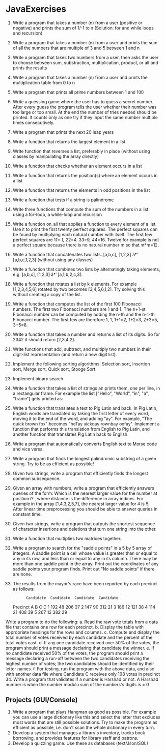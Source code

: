 # JavaExercises
1. Write a program that takes a number (n) from a user (positive or negative) and prints the sum of 1/-1 to n (Solution: for and while loops and recursion)
2. Write a program that takes a number (n) from a user and prints the sum of all the numbers that are multiple of 3 and 5 between 1 and n
3. Write a program that takes two numbers from a user, then asks the user to choose between sum, substraction, multiplication, product, or all and prints the results
4. Write a program that takes a number (n) from a user and prints the multiplication table from 0 to n
5. Write a program that prints all prime numbers between 1 and 100
6. Write a guessing game where the user has to guess a secret number. After every guess the program tells the user whether their number was too large or too small. At the end the number of tries needed should be printed. It counts only as one try if they input the same number multiple times consecutively.
7. Write a program that prints the next 20 leap years
8. Write a function that returns the largest element in a list.
9. Write function that reverses a list, preferably in place (without using classes by manipulating the array directly)
10. Write a function that checks whether an element occurs in a list
11. Write a function that returns the position(s) where an element occurs in a list
12. Write a function that returns the elements in odd positions in the list
13. Write a function that tests if a string is palindrome
14. Write three functions that compute the sum of the numbers in a list: using a for-loop, a while-loop and recursion
15. Write a function on_all that applies a function to every element of a list. Use it to print the first twenty perfect squares. The perfect squares can be found by multiplying each natural number with itself. The first few perfect squares are 1*1= 1, 2*2=4, 3*3=9, 4*4=16. Twelve for example is not a perfect square because there is no natural number m so that m\*m=12.
16. Write a function that concatenates two lists. [a,b,c], [1,2,3] â†’ [a,b,c,1,2,3] (without using any classes)
17. Write a function that combines two lists by alternatingly taking elements, e.g. [a,b,c], [1,2,3] â†’ [a,1,b,2,c,3].
18. Write a function that rotates a list by k elements. For example [1,2,3,4,5,6] rotated by two becomes [3,4,5,6,1,2]. Try solving this without creating a copy of the list.
19. Write a function that computes the list of the first 100 Fibonacci numbers. The first two Fibonacci numbers are 1 and 1. The n+1-st Fibonacci number can be computed by adding the n-th and the n-1-th Fibonacci number. The first few are therefore 1, 1, 1+1=2, 1+2=3, 2+3=5, 3+5=8.
20. Write a function that takes a number and returns a list of its digits. So for 2342 it should return [2,3,4,2].
21. Write functions that add, subtract, and multiply two numbers in their digit-list representation (and return a new digit list).
22. Implement the following sorting algorithms: Selection sort, Insertion sort, Merge sort, Quick sort, Stooge Sort.
23. Implement binary search
24. Write a function that takes a list of strings an prints them, one per line, in a rectangular frame. For example the list ["Hello", "World", "in", "a", "frame"] gets printed as:
25. Write a function that translates a text to Pig Latin and back. In Pig Latin, English words are translated by taking the first letter of every word, moving it to the end of the word, and adding "ay". For example, "The quick brown fox" becomes "heTay uickqay rownbay oxfay". Implement a function that performs this translation from English to Pig Latin, and another function that translates Pig Latin back to English.
26. Write a program that automatically converts English text to Morse code and vice versa.
27. Write a program that finds the longest palindromic substring of a given string. Try to be as efficient as possible!
28. Given two strings, write a program that efficiently finds the longest common subsequence.
29. Given an array with numbers, write a program that efficiently answers queries of the form: Which is the nearest larger value for the number at position i? , where distance is the difference in array indices. For example in the array [1,4,3,2,5,7], the nearest larger value for 4 is 5. After linear time preprocessing you should be able to answer queries in constant time.
30. Given two strings, write a program that outputs the shortest sequence of character insertions and deletions that turn one string into the other.
31. Write a function that multiplies two matrices together.
32. Write a program to search for the "saddle points" in a 5 by 5 array of integers. A saddle point is a cell whose value is greater than or equal to any in its row, and less than or equal to any in its column. There may be more than one saddle point in the array. Print out the coordinates of any saddle points your program finds. Print out "No saddle points" if there are none.
33. The results from the mayor's race have been reported by each precinct as follows:

              Candidate  Candidate  Candidate  Candidate

    Precinct A B C D
    1 192 48 206 37
    2 147 90 312 21
    3 186 12 121 38
    4 114 21 408 39
    5 267 13 382 29

Write a program to do the following:
a. Read the raw vote totals from a data file that contains one row for each precinct.
b. Display the table with appropriate headings for the rows and columns.
c. Compute and display the total number of votes received by each candidate and the percent of the total votes cast.
d. If any one candidate received over 50% of the votes, the program should print a message declaring that candidate the winner.
e. If no candidate received 50% of the votes, the program should print a message declaring a run-off between the two candidates receiving the highest number of votes; the two candidates should be identified by their letter names.
f. For testing, run the program with the above data, and also with another data file where Candidate C receives only 108 votes in precinct
34. Write a program that validates if a number is Harshad or not. A Harshad number is when the number modulo sum of the numbers's digits is = 0

## Projects (GUI/Console)

1. Write a program that plays Hangman as good as possible. For example you can use a large dictionary like this and select the letter that excludes most words that are still possible solutions. Try to make the program as efficient as possible, i.e. don't scan the whole dictionary in every turn.
2. Develop a system that manages a library's inventory, tracks book borrowing, and provides features for library staff and patrons.
3. Develop a quizzing game. Use these as databases (text/Json/SQL)
